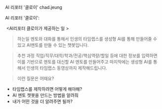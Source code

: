 AI 리포터 '클로이'
chad.jeung

AI 리포터 '클로이':
‍


‍
<AI리포터 클로이가 제공하는 일 >
‍

> 하는일
멘토와 대화를 통해서 인생의 타임랩스를 생성형 AI를 통해 만들어줄 수 있고 AI멘토를 만들 수 있는 챗봇입니다.
‍

> 추천 과정
직업/직무/대학/학과/전공/핵심역량/할일 등에 대한 정보를 입력하면 이를 기반으로 멘토를 대신할 AI 멘토를 만들어주고 마지막에는 생성형 AI를 통해서 인생의 타임랩스 동영상까지 제작해드립니다.
‍

> 이런 질문은 어때요?
- 타임랩스를 제작하려면 어떻게 해야해?
- AI 멘토 챗봇을 만드는 방법을 알려줘
- 내가 어떤 것을 더 알려주면 될까?
